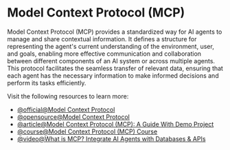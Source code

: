 # Model Context Protocol (MCP)

Model Context Protocol (MCP) provides a standardized way for AI agents to manage and share contextual information. It defines a structure for representing the agent's current understanding of the environment, user, and goals, enabling more effective communication and collaboration between different components of an AI system or across multiple agents. This protocol facilitates the seamless transfer of relevant data, ensuring that each agent has the necessary information to make informed decisions and perform its tasks efficiently.

Visit the following resources to learn more:

- [@official@Model Context Protocol](https://modelcontextprotocol.io/)
- [@opensource@Model Context Protocol](https://github.com/modelcontextprotocol)
- [@article@Model Context Protocol (MCP): A Guide With Demo Project](https://www.datacamp.com/tutorial/mcp-model-context-protocol)
- [@course@Model Context Protocol (MCP) Course](https://huggingface.co/learn/mcp-course/en/unit0/introduction)
- [@video@What is MCP? Integrate AI Agents with Databases & APIs](https://www.youtube.com/watch?v=eur8dUO9mvE)